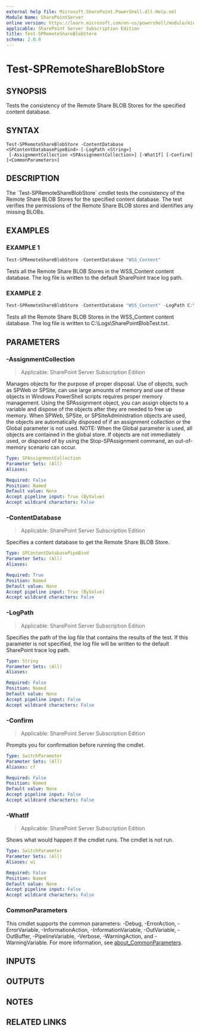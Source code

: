```yaml
---
external help file: Microsoft.SharePoint.PowerShell.dll-Help.xml
Module Name: SharePointServer
online version: https://learn.microsoft.com/en-us/powershell/module/microsoft.sharepoint.powershell/test-spremoteshareblobstore
applicable: SharePoint Server Subscription Edition
title: Test-SPRemoteShareBlobStore
schema: 2.0.0
---
```


# Test-SPRemoteShareBlobStore

## SYNOPSIS
Tests the consistency of the Remote Share BLOB Stores for the specified content database.

## SYNTAX

```
Test-SPRemoteShareBlobStore -ContentDatabase <SPContentDatabasePipeBind> [-LogPath <String>]
 [-AssignmentCollection <SPAssignmentCollection>] [-WhatIf] [-Confirm] [<CommonParameters>]
```

## DESCRIPTION
The \`Test-SPRemoteShareBlobStore\` cmdlet tests the consistency of the Remote Share BLOB Stores for the specified content database.
The test verifies the permissions of the Remote Share BLOB stores and identifies any missing BLOBs.

## EXAMPLES

### EXAMPLE 1
```powershell
Test-SPRemoteShareBlobStore -ContentDatabase "WSS_Content"
```

Tests all the Remote Share BLOB Stores in the WSS_Content content database.
The log file is written to the default SharePoint trace log path.

### EXAMPLE 2
```powershell
Test-SPRemoteShareBlobStore -ContentDatabase "WSS_Content" -LogPath C:\Logs\SharePointBlobTest.txt
```

Tests all the Remote Share BLOB Stores in the WSS_Content content database.
The log file is written to C:\Logs\SharePointBlobTest.txt.

## PARAMETERS

### -AssignmentCollection

> Applicable: SharePoint Server Subscription Edition

Manages objects for the purpose of proper disposal.
Use of objects, such as SPWeb or SPSite, can use large amounts of memory and use of these objects in Windows PowerShell scripts requires proper memory management.
Using the SPAssignment object, you can assign objects to a variable and dispose of the objects after they are needed to free up memory.
When SPWeb, SPSite, or SPSiteAdministration objects are used, the objects are automatically disposed of if an assignment collection or the Global parameter is not used.
NOTE: When the Global parameter is used, all objects are contained in the global store.
If objects are not immediately used, or disposed of by using the Stop-SPAssignment command, an out-of-memory scenario can occur.

```yaml
Type: SPAssignmentCollection
Parameter Sets: (All)
Aliases:

Required: False
Position: Named
Default value: None
Accept pipeline input: True (ByValue)
Accept wildcard characters: False
```

### -ContentDatabase

> Applicable: SharePoint Server Subscription Edition

Specifies a content database to get the Remote Share BLOB Store.

```yaml
Type: SPContentDatabasePipeBind
Parameter Sets: (All)
Aliases:

Required: True
Position: Named
Default value: None
Accept pipeline input: True (ByValue)
Accept wildcard characters: False
```

### -LogPath

> Applicable: SharePoint Server Subscription Edition

Specifies the path of the log file that contains the results of the test.
If this parameter is not specified, the log file will be written to the default SharePoint trace log path.

```yaml
Type: String
Parameter Sets: (All)
Aliases:

Required: False
Position: Named
Default value: None
Accept pipeline input: False
Accept wildcard characters: False
```

### -Confirm

> Applicable: SharePoint Server Subscription Edition

Prompts you for confirmation before running the cmdlet.

```yaml
Type: SwitchParameter
Parameter Sets: (All)
Aliases: cf

Required: False
Position: Named
Default value: None
Accept pipeline input: False
Accept wildcard characters: False
```

### -WhatIf

> Applicable: SharePoint Server Subscription Edition

Shows what would happen if the cmdlet runs.
The cmdlet is not run.

```yaml
Type: SwitchParameter
Parameter Sets: (All)
Aliases: wi

Required: False
Position: Named
Default value: None
Accept pipeline input: False
Accept wildcard characters: False
```

### CommonParameters
This cmdlet supports the common parameters: -Debug, -ErrorAction, -ErrorVariable, -InformationAction, -InformationVariable, -OutVariable, -OutBuffer, -PipelineVariable, -Verbose, -WarningAction, and -WarningVariable. For more information, see [about_CommonParameters](https://go.microsoft.com/fwlink/?LinkID=113216).

## INPUTS

## OUTPUTS

## NOTES

## RELATED LINKS
